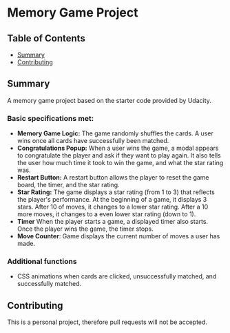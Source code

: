# Memory Game Project

## Table of Contents

* [Summary](#summary)
* [Contributing](#contributing)

## Summary

A memory game project based on the starter code provided by Udacity.

### Basic specifications met:
- **Memory Game Logic:** The game randomly shuffles the cards. A user wins once all cards have successfully been matched.
- **Congratulations Popup:** When a user wins the game, a modal appears to congratulate the player and ask if they want to play again. It also tells the user how much time it took to win the game, and what the star rating was.
- **Restart Button:** A restart button allows the player to reset the game board, the timer, and the star rating.
- **Star Rating:** The game displays a star rating (from 1 to 3) that reflects the player's performance. At the beginning of a game, it displays 3 stars. After 10 of moves, it changes to a lower star rating. After a 10 more moves, it changes to a even lower star rating (down to 1).
- **Timer** When the player starts a game, a displayed timer also starts. Once the player wins the game, the timer stops.
- **Move Counter**: Game displays the current number of moves a user has made.

### Additional functions
- CSS animations when cards are clicked, unsuccessfully matched, and successfully matched.


## Contributing

This is a personal project, therefore pull requests will not be accepted.
